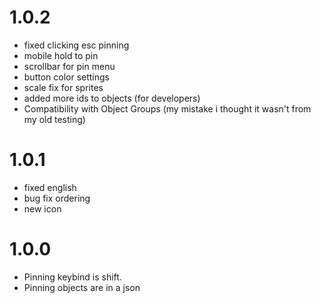 # 1.0.2
- fixed clicking esc pinning
- mobile hold to pin
- scrollbar for pin menu
- button color settings
- scale fix for sprites
- added more ids to objects (for developers)
- Compatibility with Object Groups (my mistake i thought it wasn't from my old testing)
# 1.0.1
- fixed english
- bug fix ordering
- new icon
# 1.0.0
- Pinning keybind is shift.
- Pinning objects are in a json
